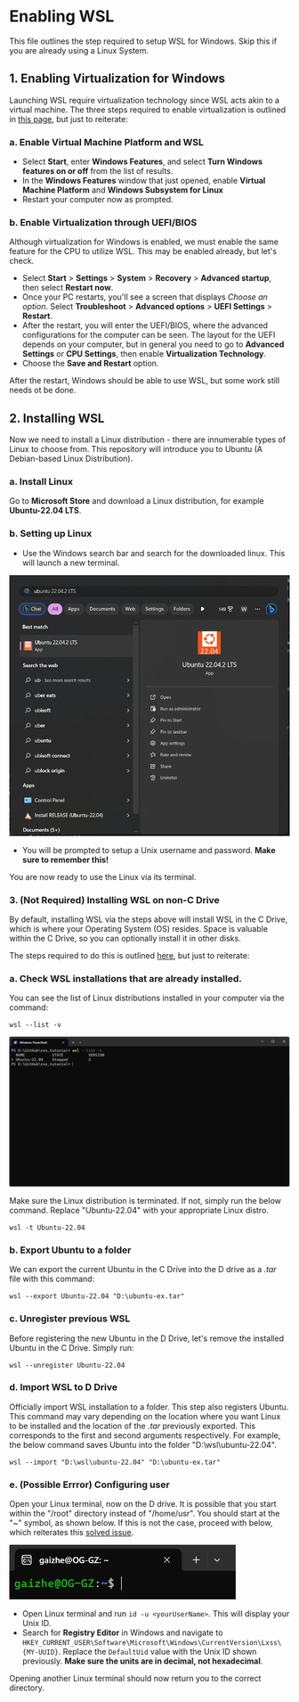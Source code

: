 # Enabling WSL
This file outlines the step required to setup WSL for Windows. Skip this if you are already using a Linux System.

## 1. Enabling Virtualization for Windows
Launching WSL require virtualization technology since WSL acts akin to a virtual machine. The three steps required to enable virtualization is outlined in [this page](https://support.microsoft.com/en-us/windows/enable-virtualization-on-windows-11-pcs-c5578302-6e43-4b4b-a449-8ced115f58e1), but just to reiterate:

### a. Enable Virtual Machine Platform and WSL
* Select **Start**, enter **Windows Features**, and select **Turn Windows features on or off** from the list of results.
* In the **Windows Features** window that just opened, enable **Virtual Machine Platform** and **Windows Subsystem for Linux**
* Restart your computer now as prompted.

### b. Enable Virtualization through UEFI/BIOS
Although virtualization for Windows is enabled, we must enable the same feature for the CPU to utilize WSL. This may be enabled already, but let's check.

* Select **Start**  > **Settings** > **System**  > **Recovery** > **Advanced startup**, then select **Restart now**.
* Once your PC restarts, you'll see a screen that displays *Choose an option*. Select **Troubleshoot** > **Advanced options** > **UEFI Settings** > **Restart**.
* After the restart, you will enter the UEFI/BIOS, where the advanced configurations for the computer can be seen. The layout for the UEFI depends on your computer, but in general you need to go to **Advanced Settings** or **CPU Settings**, then enable **Virtualization Technology**.
* Choose the **Save and Restart** option.

After the restart, Windows should be able to use WSL, but some work still needs ot be done.

## 2. Installing WSL
Now we need to install a Linux distribution - there are innumerable types of Linux to choose from. This repository will introduce you to Ubuntu (A Debian-based Linux Distribution).

### a. Install Linux
Go to **Microsoft Store** and download a Linux distribution, for example **Ubuntu-22.04 LTS**.

### b. Setting up Linux
* Use the Windows search bar and search for the downloaded linux. This will launch a new terminal.

![](../docs/Ubuntu%20Search.png)

* You will be prompted to setup a Unix username and password. **Make sure to remember this!**

You are now ready to use the Linux via its terminal.

### 3. (Not Required) Installing WSL on non-C Drive
By default, installing WSL via the steps above will install WSL in the C Drive, which is where your Operating System (OS) resides. Space is valuable within the C Drive, so you can optionally install it in other disks.

The steps required to do this is outlined [here](https://dev.to/mefaba/installing-wsl-on-another-drive-in-windows-5c4a), but just to reiterate:

### a. Check WSL installations that are already installed.
You can see the list of Linux distributions installed in your computer via the command:
```
wsl --list -v
```

![](../docs/WSL%20list.png)

Make sure the Linux distribution is terminated. If not, simply run the below command. Replace "Ubuntu-22.04" with your appropriate Linux distro.
```
wsl -t Ubuntu-22.04
```

### b. Export Ubuntu to a folder
We can export the current Ubuntu in the C Drive into the D drive as a *.tar* file with this command:
```
wsl --export Ubuntu-22.04 "D:\ubuntu-ex.tar"
```

### c. Unregister previous WSL
Before registering the new Ubuntu in the D Drive, let's remove the installed Ubuntu in the C Drive. Simply run:
```
wsl --unregister Ubuntu-22.04
```


### d. Import WSL to D Drive
Officially import WSL installation to a folder. This step also registers Ubuntu. This command may vary depending on the location where you want Linux to be installed and the location of the *.tar* previously exported. This corresponds to the first and second arguments respectively. For example, the below command saves Ubuntu into the folder "D:\wsl\ubuntu-22.04".
```
wsl --import "D:\wsl\ubuntu-22.04" "D:\ubuntu-ex.tar"
```

### e. (Possible Errror) Configuring user
Open your Linux terminal, now on the D drive. It is possible that you start within the "/root" directory instead of "/home/usr". You should start at the "~" symbol, as shown below. If this is not the case, proceed with below, which reiterates this [solved issue](https://github.com/microsoft/WSL/issues/4276).

![Alt text](<../docs/WSL Correct Home Directory.png>)

* Open Linux terminal and run `id -u <yourUserName>`. This will display your Unix ID.
* Search for **Registry Editor** in Windows and navigate to ```HKEY_CURRENT_USER\Software\Microsoft\Windows\CurrentVersion\Lxss\{MY-UUID}```. Replace the `DefaultUid` value with the Unix ID shown previously. **Make sure the units are in decimal, not hexadecimal**.

Opening another Linux terminal should now return you to the correct directory.
